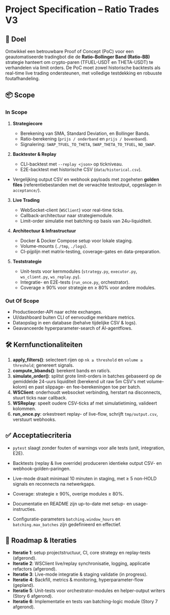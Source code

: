 

# Project Specification – Ratio Trades V3

## 🎯 Doel
Ontwikkel een betrouwbare Proof of Concept (PoC) voor een geautomatiseerde tradingbot die de **Ratio-Bollinger Band (Ratio-BB)** strategie hanteert om crypto-paren (TFUEL-USDT en THETA-USDT) te verhandelen via limit orders. De PoC moet zowel historische backtests als real-time live trading ondersteunen, met volledige testdekking en robuuste foutafhandeling.

## 📦 Scope

### In Scope
1. **Strategiecore**  
   - Berekening van SMA, Standard Deviation, en Bollinger Bands.  
   - Ratio-berekening (`prijs / onderband` en `prijs / bovenband`).  
   - Signalering: `SWAP_TFUEL_TO_THETA`, `SWAP_THETA_TO_TFUEL`, `NO_SWAP`.

2. **Backtester & Replay**  
   - CLI-backtest met `--replay <json>` op tickniveau.  
   - E2E-backtest met historische CSV (`data/historical.csv`).  
  - Vergelijking output CSV en webhook payloads met zogeheten **golden files**
    (referentiebestanden met de verwachte testoutput, opgeslagen in `acceptance/`).

3. **Live Trading**  
   - WebSocket-client (`WSClient`) voor real-time ticks.  
   - Callback-architectuur naar strategiemodule.  
   - Limit-order simulatie met batching op basis van 24u-liquiditeit.

4. **Architectuur & Infrastructuur**  
   - Docker & Docker Compose setup voor lokale staging.  
   - Volume-mounts (`./tmp`, `./logs`).  
   - CI-pijplijn met matrix-testing, coverage-gates en data-preparation.

5. **Teststrategie**  
   - Unit-tests voor kernmodules (`strategy.py`, `executor.py`, `ws_client.py`, `ws_replay.py`).  
   - Integratie- en E2E-tests (`run_once.py`, orchestrator).  
   - Coverage ≥ 90% voor strategie en ≥ 80% voor andere modules.

### Out Of Scope
- Productieorder-API naar echte exchanges.  
- UI/dashboard buiten CLI of eenvoudige merkbare metrics.  
- Dataopslag in een database (behalve tijdelijke CSV & logs).  
- Geavanceerde hyperparameter-search of AI-agentflows.

## 🛠️ Kernfunctionaliteiten

1. **apply_filters()**: selecteert rijen op `nk ≥ threshold` en `volume ≥ threshold`; genereert signals.  
2. **compute_bbands()**: berekent bands en ratio’s.  
3. **simulate_order()**: splitst grote limit-orders in batches gebaseerd op de gemiddelde 24-uurs liquiditeit (berekend uit raw 5m CSV's met volume-kolom) en past slippage- en fee-berekeningen toe per batch.  
4. **WSClient**: onderhoudt websocket verbinding, herstart na disconnects, stuurt ticks naar callback.  
5. **WSReplay**: speelt oudere CSV-ticks af met simulatietiming, valideert kolommen.  
6. **run_once.py**: orkestreert replay- of live-flow, schrijft `tmp/output.csv`, verstuurt webhooks.

## ✅ Acceptatiecriteria

- `pytest` slaagt zonder fouten of warnings voor alle tests (unit, integration, E2E).  
- Backtests (replay & live override) produceren identieke output CSV- en webhook-golden-paringen.  
- Live-mode draait minimaal 10 minuten in staging, met ≥ 5 non-HOLD signals en reconnects na netwerkgaps.  
- Coverage: strategie ≥ 90%, overige modules ≥ 80%.  
- Documentatie en README zijn up-to-date met setup- en usage-instructies.

- Configuratie-parameters `batching.window_hours` en `batching.max_batches` zijn gedefinieerd en effectief.

## 📅 Roadmap & Iteraties

- **Iteratie 1**: setup projectstructuur, CI, core strategy en replay-tests (afgerond).  
- **Iteratie 2**: WSClient live/replay synchronisatie, logging, applicatie refactors (afgerond).  
- **Iteratie 3**: Live-mode integratie & staging validatie (in progress).  
- **Iteratie 4**: Backfill, metrics & monitoring, hyperparameter-flow (gepland).  
- **Iteratie 5**: Unit-tests voor orchestrator-modules en helper-output writers (Story 6 afgerond).
- **Iteratie 6**: Implementatie en tests van batching-logic module (Story 7 afgerond).